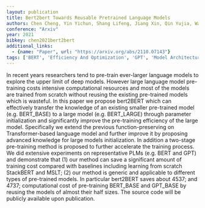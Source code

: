 ```yaml
---
layout: publication
title: Bert2bert Towards Reusable Pretrained Language Models
authors: Chen Cheng, Yin Yichun, Shang Lifeng, Jiang Xin, Qin Yujia, Wang Fengyu, Wang Zhi, Chen Xiao, Liu Zhiyuan, Liu Qun
conference: "Arxiv"
year: 2021
bibkey: chen2021bert2bert
additional_links:
  - {name: "Paper", url: "https://arxiv.org/abs/2110.07143"}
tags: ['BERT', 'Efficiency And Optimization', 'GPT', 'Model Architecture', 'Pretraining Methods', 'Training Techniques', 'Transformer']
---
```

In recent years researchers tend to pre-train ever-larger language models to explore the upper limit of deep models. However large language model pre-training costs intensive computational resources and most of the models are trained from scratch without reusing the existing pre-trained models which is wasteful. In this paper we propose bert2BERT which can effectively transfer the knowledge of an existing smaller pre-trained model (e.g. BERT_BASE) to a large model (e.g. BERT_LARGE) through parameter initialization and significantly improve the pre-training efficiency of the large model. Specifically we extend the previous function-preserving on Transformer-based language model and further improve it by proposing advanced knowledge for large models initialization. In addition a two-stage pre-training method is proposed to further accelerate the training process. We did extensive experiments on representative PLMs (e.g. BERT and GPT) and demonstrate that (1) our method can save a significant amount of training cost compared with baselines including learning from scratch StackBERT and MSLT; (2) our method is generic and applicable to different types of pre-trained models. In particular bert2BERT saves about 4537; and 4737; computational cost of pre-training BERT_BASE and GPT_BASE by reusing the models of almost their half sizes. The source code will be publicly available upon publication.
